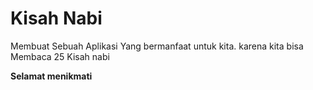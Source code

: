 # Kisah Nabi

Membuat Sebuah Aplikasi Yang bermanfaat untuk kita. karena kita bisa Membaca 25 Kisah nabi 


**Selamat menikmati**
